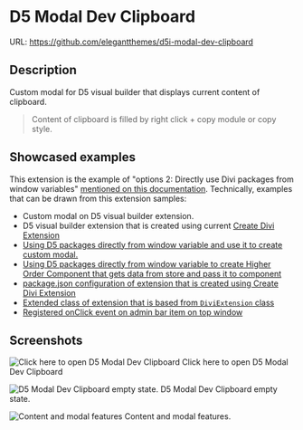 # D5 Modal Dev Clipboard

URL: https://github.com/elegantthemes/d5i-modal-dev-clipboard

## Description
Custom modal for D5 visual builder that displays current content of clipboard.

> Content of clipboard is filled by right click + copy module or copy style.

## Showcased examples
This extension is the example of "options 2: Directly use Divi packages from window variables" [mentioned on this documentation](https://github.com/elegantthemes/submodule-builder/blob/d5-initial-development/docs/docs/internal/third-party-integration/extending-d5-visual-builder.md#option-2-directly-use-divi-packages-from-window-variables). Technically, examples that can be drawn from this extension samples:

- Custom modal on D5 visual builder extension.
- D5 visual builder extension that is created using current [Create Divi Extension](https://github.com/elegantthemes/create-divi-extension)
- [Using D5 packages directly from window variable and use it to create custom modal.](https://github.com/elegantthemes/d5i-modal-dev-clipboard/blob/main/includes/modal/component.jsx)
- [Using D5 packages directly from window variable to create Higher Order Component that gets data from store and pass it to component](https://github.com/elegantthemes/d5i-modal-dev-clipboard/blob/main/includes/modal/container.js)
- [package.json configuration of extension that is created using Create Divi Extension](https://github.com/elegantthemes/d5i-modal-dev-clipboard/blob/main/package.json)
- [Extended class of extension that is based from `DiviExtension` class](https://github.com/elegantthemes/d5i-modal-dev-clipboard/blob/main/includes/D5IModalDevClipboard.php)
- [Registered onClick event on admin bar item on top window](https://github.com/elegantthemes/d5i-modal-dev-clipboard/blob/main/includes/loader.js)

## Screenshots
![Click here to open D5 Modal Dev Clipboard](https://user-images.githubusercontent.com/916442/178092961-e336d994-8d1d-46f4-a8d4-39e105abcf0f.png)
Click here to open D5 Modal Dev Clipboard

![D5 Modal Dev Clipboard empty state.](https://user-images.githubusercontent.com/916442/178092970-c4914c9b-132b-4c08-b115-abaffb601d14.png)
D5 Modal Dev Clipboard empty state.

![Content and modal features](https://user-images.githubusercontent.com/916442/178092981-18ea10b3-5acf-40f2-a4e2-2b9ea1901bf4.png)
Content and modal features.